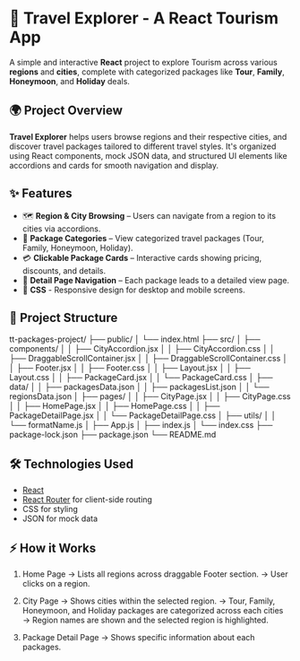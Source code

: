 # 🧭 Travel Explorer - A React Tourism App

A simple and interactive **React** project to explore Tourism across various **regions** and **cities**, complete with categorized packages like **Tour**, **Family**, **Honeymoon**, and **Holiday** deals.

## 🌍 Project Overview

**Travel Explorer** helps users browse regions and their respective cities, and discover travel packages tailored to different travel styles. It's organized using React components, mock JSON data, and structured UI elements like accordions and cards for smooth navigation and display.


## ✨ Features
- 🗺 **Region & City Browsing** – Users can navigate from a region to its cities via accordions.
- 🧳 **Package Categories** – View categorized travel packages (Tour, Family, Honeymoon, Holiday).
- 💳 **Clickable Package Cards** – Interactive cards showing pricing, discounts, and details.
- 🔗 **Detail Page Navigation** – Each package leads to a detailed view page.
- 📱 **CSS** - Responsive design for desktop and mobile screens.

## 🚀 Project Structure
tt-packages-project/
├── public/
│   └── index.html
├── src/
│   ├── components/
│   │   ├── CityAccordion.jsx
│   │   ├── CityAccordion.css
│   │   ├── DraggableScrollContainer.jsx
│   │   ├── DraggableScrollContainer.css
│   │   ├── Footer.jsx
│   │   ├── Footer.css
│   │   ├── Layout.jsx
│   │   ├── Layout.css
│   │   ├── PackageCard.jsx
│   │   └── PackageCard.css
│   ├── data/
│   │   ├── packagesData.json
│   │   ├── packagesList.json
│   │   └── regionsData.json
│   ├── pages/
│   │   ├── CityPage.jsx
│   │   ├── CityPage.css
│   │   ├── HomePage.jsx
│   │   ├── HomePage.css
│   │   ├── PackageDetailPage.jsx
│   │   └── PackageDetailPage.css
│   ├── utils/
│   │   └── formatName.js
│   ├── App.js
│   ├── index.js
│   └── index.css
├── package-lock.json
├── package.json
└── README.md

## 🛠️ Technologies Used
- [React](https://reactjs.org/)
- [React Router](https://reactrouter.com/) for client-side routing
- CSS for styling
- JSON for mock data

## ⚡ How it Works
1. Home Page
→ Lists all regions across draggable Footer section.
→ User clicks on a region.

2. City Page
→ Shows cities within the selected region.
→ Tour, Family, Honeymoon, and Holiday packages are categorized across each cities
→ Region names are shown and the selected region is highlighted.

3. Package Detail Page
→ Shows specific information about each packages.